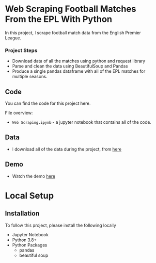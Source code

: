 # Web Scraping Football Matches From the EPL With Python

In this project, I scrape football match data from the English Premier League.  



### Project Steps
- Download data of all the matches using python and request library
- Parse and clean the data using BeautifulSoup and Pandas
- Produce a single pandas dataframe with all of the EPL matches for multiple seasons.


## Code
You can find the code for this project here.

File overview:
- `Web Scraping.ipynb` - a jupyter notebook that contains all of the code.



## Data
- I download all of the data during the project, from [here](https://fbref.com/en/comps/9/Premier-League-Stats)


## Demo
- Watch the demo [here](https://youtu.be/VlLpYtVJwYU)


  
# Local Setup
## Installation

To follow this project, please install the following locally
- Jupyter Notebook
- Python 3.8+
- Python Packages
   + pandas
   + beautiful soup



